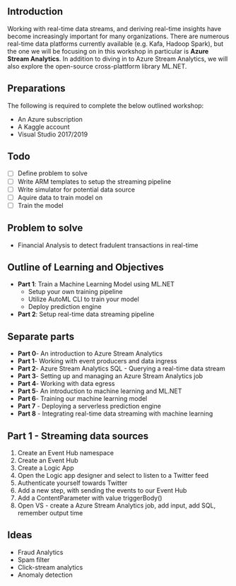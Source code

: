 ## Introduction
Working with real-time data streams, and deriving real-time insights have become increasingly important for many organizations. There are numerous real-time data platforms currently available (e.g. Kafa, Hadoop Spark), but the one we will be focusing on in this workshop in particular is **Azure Stream Analytics**. In addition to diving in to Azure Stream Analytics, we will also explore the open-source cross-plattform library ML.NET.

## Preparations
The following is required to complete the below outlined workshop:
- An Azure subscription
- A Kaggle account
- Visual Studio 2017/2019

## Todo
- [ ] Define problem to solve
- [ ] Write ARM templates to setup the streaming pipeline
- [ ] Write simulator for potential data source
- [ ] Aquire data to train model on
- [ ] Train the model 

## Problem to solve
- Financial Analysis to detect fradulent transactions in real-time

## Outline of Learning and Objectives
- **Part 1**: Train a Machine Learning Model using ML.NET
  - Setup your own training pipeline
  - Utilize AutoML CLI to train your model
  - Deploy prediction engine
- **Part 2**: Setup real-time data streaming pipeline

## Separate parts
- **Part 0**- An introduction to Azure Stream Analytics
- **Part 1**- Working with event producers and data ingress
- **Part 2**- Azure Stream Analytics SQL - Querying a real-time data stream 
- **Part 3**- Setting up and managing an Azure Stream Analytics job
- **Part 4**- Working with data egress
- **Part 5**- An introduction to machine learning and ML.NET
- **Part 6**- Training our machine learning model
- **Part 7** - Deploying a serverless prediction engine
- **Part 8** - Integrating real-time data streaming with machine learning

## Part 1 - Streaming data sources
1. Create an Event Hub namespace
2. Create an Event Hub
3. Create a Logic App
4. Open the Logic app designer and select to listen to a Twitter feed
5. Authenticate yourself towards Twitter
6. Add a new step, with sending the events to our Event Hub
7. Add a ContentParameter with value triggerBody()
8. Open VS - create a Azure Stream Analytics job, add input, add SQL, remember output time

## Ideas
- Fraud Analytics
- Spam filter
- Click-stream analytics
- Anomaly detection


